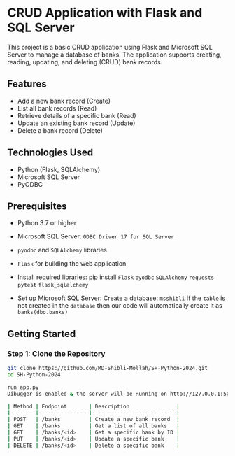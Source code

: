 # CRUD Application with Flask and SQL Server

This project is a basic CRUD application using Flask and Microsoft SQL Server to manage a database of banks. The application supports creating, reading, updating, and deleting (CRUD) bank records. 

## Features
- Add a new bank record (Create)
- List all bank records (Read)
- Retrieve details of a specific bank (Read)
- Update an existing bank record (Update)
- Delete a bank record (Delete)

## Technologies Used
- Python (Flask, SQLAlchemy)
- Microsoft SQL Server
- PyODBC

## Prerequisites
- Python 3.7 or higher
- Microsoft SQL Server: `ODBC Driver 17 for SQL Server`
- `pyodbc` and `SQLAlchemy` libraries
- `Flask` for building the web application
- Install required libraries:
    pip install `Flask` `pyodbc` `SQLAlchemy` `requests` `pytest` `flask_sqlalchemy`

- Set up Microsoft SQL Server: Create a database: `msshibli`
    If the `table` is not created in the `database` then our code will automatically create it as `banks(dbo.banks)`

## Getting Started

### Step 1: Clone the Repository
```bash
git clone https://github.com/MD-Shibli-Mollah/SH-Python-2024.git
cd SH-Python-2024

run app.py
Dibugger is enabled & the server will be Running on http://127.0.0.1:5000

| Method | Endpoint       | Description               |
|--------|----------------|---------------------------|
| POST   | /banks         | Create a new bank record  |
| GET    | /banks         | Get a list of all banks   |
| GET    | /banks/<id>    | Get a specific bank by ID |
| PUT    | /banks/<id>    | Update a specific bank    |
| DELETE | /banks/<id>    | Delete a specific bank    |